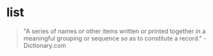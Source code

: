 # list
>"A series of names or other items written or printed together in a meaningful grouping or sequence so as to constitute a record." - Dictionary.com
